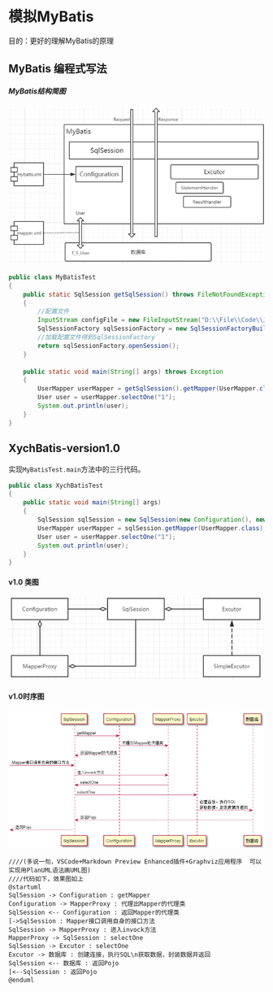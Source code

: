 # 模拟MyBatis
目的：更好的理解MyBatis的原理

## MyBatis 编程式写法
##### MyBatis结构简图

![MyBatis结构简图](https://github.com/Lanboo/resource/blob/master/images/XychBatis/MyBatis%E7%BB%93%E6%9E%84%E7%AE%80%E5%9B%BE.png)

```java
public class MyBatisTest
{
    public static SqlSession getSqlSession() throws FileNotFoundException
    {
        //配置文件
        InputStream configFile = new FileInputStream("D:\\File\\Code\\Java\\git\\other\\XychBatis\\src\\main\\resource\\config\\mybatis-config.xml");
        SqlSessionFactory sqlSessionFactory = new SqlSessionFactoryBuilder().build(configFile);
        //加载配置文件得到SqlSessionFactory
        return sqlSessionFactory.openSession();
    }

    public static void main(String[] args) throws Exception
    {
        UserMapper userMapper = getSqlSession().getMapper(UserMapper.class);
        User user = userMapper.selectOne("1");
        System.out.println(user);
    }
}
```

## XychBatis-version1.0

实现`MyBatisTest.main`方法中的三行代码。

``` java
public class XychBatisTest
{
    public static void main(String[] args)
    {
        SqlSession sqlSession = new SqlSession(new Configuration(), new SimpleExcutor());
        UserMapper userMapper = sqlSession.getMapper(UserMapper.class);
        User user = userMapper.selectOne("1");
        System.out.println(user);
    }
}
```

#### v1.0 类图

![v1类图](https://github.com/Lanboo/resource/blob/master/images/XychBatis/v1%E7%B1%BB%E5%9B%BE.png?raw=true)

#### v1.0时序图

![v1类图](https://github.com/Lanboo/resource/blob/master/images/XychBatis/v1%E6%97%B6%E5%BA%8F%E5%9B%BE.png?raw=true)

``` plantuml
////(多说一句，VSCode+Markdown Preview Enhanced插件+Graphviz应用程序  可以实现用PlanUML语法画UML图)
////代码如下，效果图如上
@startuml
SqlSession -> Configuration : getMapper
Configuration -> MapperProxy : 代理出Mapper的代理类
SqlSession <-- Configuration : 返回Mapper的代理类
[->SqlSession : Mapper接口调用自身的接口方法
SqlSession -> MapperProxy : 进入invock方法
MapperProxy -> SqlSession : selectOne
SqlSession -> Excutor : selectOne
Excutor -> 数据库 : 创建连接，执行SQL\n获取数据，封装数据并返回
SqlSession <-- 数据库 : 返回Pojo
[<--SqlSession : 返回Pojo
@enduml
```


